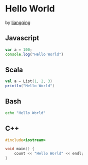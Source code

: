 
Hello World
===========

by [liangqing](https://github.com/liangqing)

## Javascript   [](rotate=90)

```javascript
var a = 100;
console.log("Hello World")
```

## Scala[](rotate=180)

```scala
val a = List(1, 2, 3)
println("Hello World")
```

## Bash [](rotate=270)

```bash
echo "Hello World"
```

## C++ [](rotate=360)

```C++
#include<iostream>

void main() {
    count << "Hello World" << endl;
}
```

